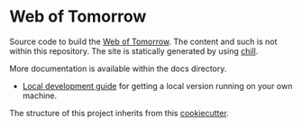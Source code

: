 # Web of Tomorrow

Source code to build the [Web of Tomorrow](http://www.weboftomorrow.com).  The
content and such is not within this repository.  The site is statically
generated by using [chill](https://github.com/jkenlooper/chill).

More documentation is available within the docs directory.

* [Local development guide](docs/development.md) for getting a local version
    running on your own machine.

The structure of this project inherits from this
[cookiecutter](https://github.com/jkenlooper/cookiecutter-website).

